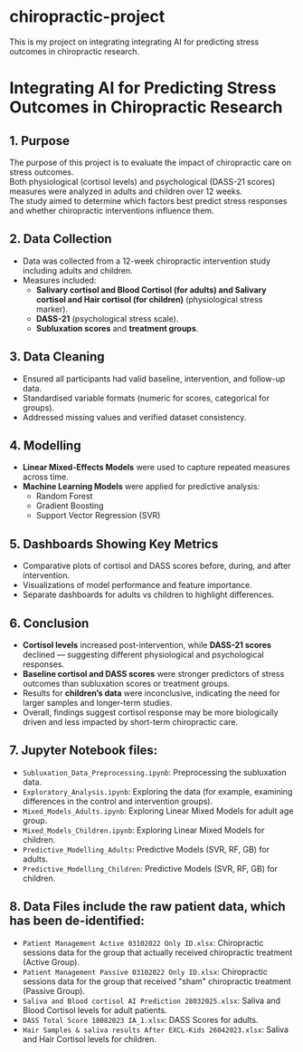 # chiropractic-project
This is my project on integrating integrating AI for predicting stress outcomes in chiropractic research.

# Integrating AI for Predicting Stress Outcomes in Chiropractic Research  

## 1. Purpose  
The purpose of this project is to evaluate the impact of chiropractic care on stress outcomes.  
Both physiological (cortisol levels) and psychological (DASS-21 scores) measures were analyzed in adults and children over 12 weeks.  
The study aimed to determine which factors best predict stress responses and whether chiropractic interventions influence them.  

## 2. Data Collection  
- Data was collected from a 12-week chiropractic intervention study including adults and children.  
- Measures included:  
  - **Salivary cortisol and Blood Cortisol (for adults) and Salivary cortisol and Hair cortisol (for children)** (physiological stress marker).  
  - **DASS-21** (psychological stress scale).  
  - **Subluxation scores** and **treatment groups**.  

## 3. Data Cleaning  
- Ensured all participants had valid baseline, intervention, and follow-up data.  
- Standardised variable formats (numeric for scores, categorical for groups).  
- Addressed missing values and verified dataset consistency.  

## 4. Modelling  
- **Linear Mixed-Effects Models** were used to capture repeated measures across time.  
- **Machine Learning Models** were applied for predictive analysis:  
  - Random Forest  
  - Gradient Boosting  
  - Support Vector Regression (SVR)  

## 5. Dashboards Showing Key Metrics  
- Comparative plots of cortisol and DASS scores before, during, and after intervention.  
- Visualizations of model performance and feature importance.  
- Separate dashboards for adults vs children to highlight differences.  

## 6. Conclusion  
- **Cortisol levels** increased post-intervention, while **DASS-21 scores** declined — suggesting different physiological and psychological responses.  
- **Baseline cortisol and DASS scores** were stronger predictors of stress outcomes than subluxation scores or treatment groups.  
- Results for **children’s data** were inconclusive, indicating the need for larger samples and longer-term studies.  
- Overall, findings suggest cortisol response may be more biologically driven and less impacted by short-term chiropractic care.

## 7. Jupyter Notebook files:
- `Subluxation_Data_Preprocessing.ipynb`: Preprocessing the subluxation data.
- `Exploratory_Analysis.ipynb`: Exploring the data (for example, examining differences in the control and intervention groups).
- `Mixed_Models_Adults.ipynb`: Exploring Linear Mixed Models for adult age group.
- `Mixed_Models_Children.ipynb`: Exploring Linear Mixed Models for children.
- `Predictive_Modelling_Adults`: Predictive Models (SVR, RF, GB) for adults.
- `Predictive_Modelling_Children`: Predictive Models (SVR, RF, GB) for children.

## 8. Data Files include the raw patient data, which has been de-identified:
- `Patient Management Active 03102022 Only ID.xlsx`: Chiropractic sessions data for the group that actually received chiropractic treatment (Active Group).
- `Patient Management Passive 03102022 Only ID.xlsx`: Chiropractic sessions data for the group that received "sham" chiropractic treatment (Passive Group).
- `Saliva and Blood cortisol AI Prediction 28032025.xlsx`: Saliva and Blood Cortisol levels for adult patients.
- `DASS Total Score 18082023 IA_1.xlsx`: DASS Scores for adults.
- `Hair Samples & saliva results After EXCL-Kids 26042023.xlsx`: Saliva and Hair Cortisol levels for children.
  
